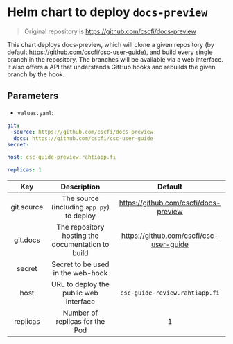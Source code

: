 # Helm chart to deploy `docs-preview`

> Original repository is <https://github.com/cscfi/docs-preview>

This chart deploys docs-preview, which will clone a given repository (by default <https://github.com/cscfi/csc-user-guide>),
and build every single branch in the repository. The branches will be available via a web interface. It also offers a API that understands
GitHub hooks and rebuilds the given branch by the hook.

## Parameters

* `values.yaml`:
```yaml
git:
  source: https://github.com/cscfi/docs-preview
  docs: https://github.com/cscfi/csc-user-guide
secret:

host: csc-guide-preview.rahtiapp.fi

replicas: 1
```

|Key|Description|Default|
|:-:|:-:|:-:|
|git.source|The source (including `app.py`) to deploy|https://github.com/cscfi/docs-preview|
|git.docs|The repository hosting the documentation to build|https://github.com/cscfi/csc-user-guide|
|secret|Secret to be used in the web-hook|<empty>|
|host|URL to deploy the public web interface|`csc-guide-review.rahtiapp.fi`|
|replicas|Number of replicas for the Pod|1|

